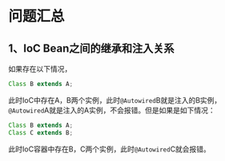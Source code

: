 # 问题汇总



## 1、IoC Bean之间的继承和注入关系



如果存在以下情况，

```java
Class B extends A;
```

此时IoC中存在A，B两个实例，此时`@Autowired`B就是注入的B实例，`@Autowired`A就是注入的A实例，不会报错。但是如果是如下情况：

```java
Class B extends A;
Class C extends B;
```

此时IoC容器中存在B，C两个实例，此时`@Autowired`C就会报错。